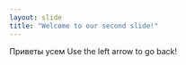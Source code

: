 ```yaml
---
layout: slide
title: "Welcome to our second slide!"
---
```

Приветы усем
Use the left arrow to go back!

